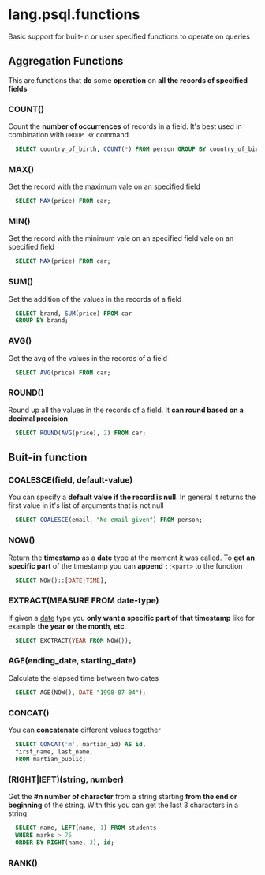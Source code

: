 # lang.psql.functions

Basic support for built-in or user specified functions to operate on queries

## Aggregation Functions

This are functions that **do** some **operation** on **all the records of
specified fields**

### COUNT()

Count the **number of occurrences** of records in a field. It's best used in
combination with `GROUP BY` command

```sql
  SELECT country_of_birth, COUNT(*) FROM person GROUP BY country_of_birth
```

### MAX()

Get the record with the maximum vale on an specified field

```sql
  SELECT MAX(price) FROM car;
```

### MIN()

Get the record with the minimum vale on an specified field
vale on an specified field

```sql
  SELECT MAX(price) FROM car;
```

### SUM()

Get the addition of the values in the records of a field

```sql
  SELECT brand, SUM(price) FROM car
  GROUP BY brand;
```

### AVG()

Get the avg of the values in the records of a field

```sql
  SELECT AVG(price) FROM car;
```

### ROUND()

Round up all the values in the records of a field. It **can round based on a
decimal precision**

```sql
  SELECT ROUND(AVG(price), 2) FROM car;
```

## Buit-in function

### COALESCE(field, default-value)

You can specify a **default value if the record is null**. In general it
returns the first value in it's list of arguments that is not null

```sql
  SELECT COALESCE(email, "No email given") FROM person;
```

### NOW()

Return the **timestamp** as a **date** [type](./x350.md) at the moment it was
called. To **get an specific part** of the timestamp you can **append**
`::<part>` to the function

```sql
  SELECT NOW()::[DATE|TIME];
```

### EXTRACT(MEASURE FROM date-type)

If given a [date](./ysvb.md) type you **only want a specific part of that
timestamp** like for example **the year or the month, etc**.

```sql
  SELECT EXCTRACT(YEAR FROM NOW());
```

### AGE(ending_date, starting_date)

Calculate the elapsed time between two dates

```sql
  SELECT AGE(NOW(), DATE "1998-07-04");
```

### CONCAT()

You can **concatenate** different values together

```sql
  SELECT CONCAT('m', martian_id) AS id,
  first_name, last_name,
  FROM martian_public;
```

### (RIGHT|lEFT)(string, number)

Get the **#n number of character** from a string starting **from the end or
beginning** of the string. With this you can get the last 3 characters in a
string

```sql
  SELECT name, LEFT(name, 1) FROM students
  WHERE marks > 75
  ORDER BY RIGHT(name, 3), id;
```

### RANK()


